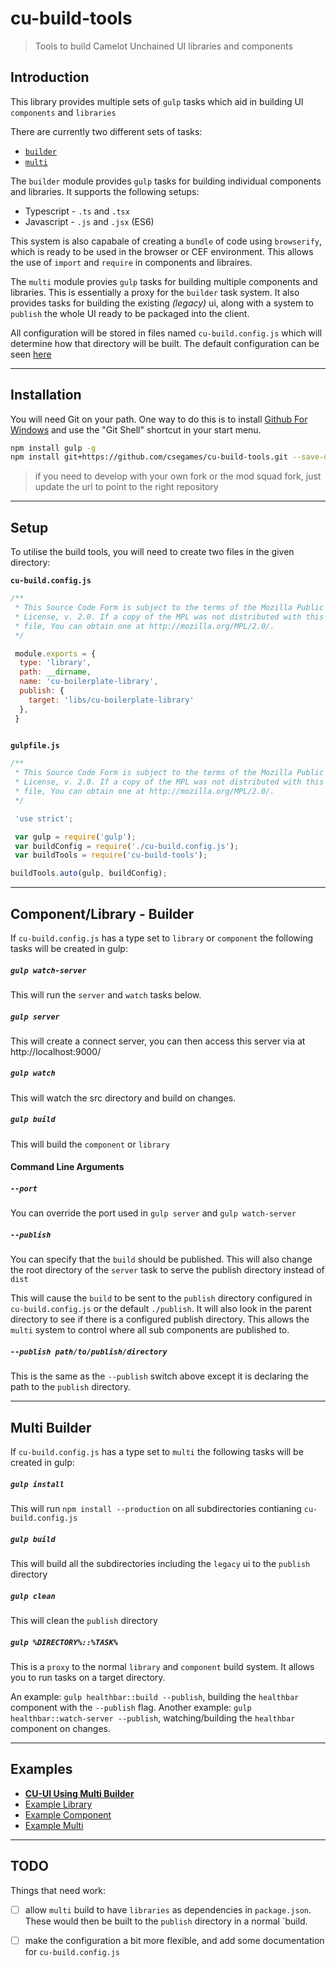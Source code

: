 cu-build-tools
=================

> Tools to build Camelot Unchained UI libraries and components

Introduction
------------

This library provides multiple sets of `gulp` tasks which aid in building UI `components` and `libraries`

There are currently two different sets of tasks:

- [`builder`](https://github.com/csegames/cu-build-tools/blob/master/lib/builder/builder.js)
- [`multi`](https://github.com/csegames/cu-build-tools/blob/master/lib/builder/multi.js)

The `builder` module provides `gulp` tasks for building individual components and libraries. It supports the following setups:

- Typescript - `.ts` and `.tsx`
- Javascript - `.js` and `.jsx` (ES6)

This system is also capabale of creating a `bundle` of code using `browserify`, which is ready to be used in the browser or CEF environment. This allows the use of `import` and `require` in components and libraires.

The `multi` module provies `gulp` tasks for building multiple components and libraries. This is essentially a proxy for the `builder` task system. It also provides tasks for building the existing *(legacy)* ui, along with a system to `publish` the whole UI ready to be packaged into the client.

All configuration will be stored in files named `cu-build.config.js` which will determine how that directory will be built.
The default configuration can be seen [here](https://github.com/saddieeiddas/cu-ui-build-tools/blob/master/lib/util/config.js#L13)

---

Installation
------------

You will need Git on your path. One way to do this is to install [Github For Windows](https://windows.github.com/) and use the "Git Shell" shortcut in your start menu.

```sh
npm install gulp -g
npm install git+https://github.com/csegames/cu-build-tools.git --save-dev
```

> if you need to develop with your own fork or the mod squad fork, just update the url to point to the right repository

---

Setup
-----

To utilise the build tools, you will need to create two files in the given directory:

**`cu-build.config.js`**

```js
/**
 * This Source Code Form is subject to the terms of the Mozilla Public
 * License, v. 2.0. If a copy of the MPL was not distributed with this
 * file, You can obtain one at http://mozilla.org/MPL/2.0/.
 */

 module.exports = {
  type: 'library',
  path: __dirname,
  name: 'cu-boilerplate-library',
  publish: {
    target: 'libs/cu-boilerplate-library'
  },
 }
 
```

**`gulpfile.js`**

```js
/**
 * This Source Code Form is subject to the terms of the Mozilla Public
 * License, v. 2.0. If a copy of the MPL was not distributed with this
 * file, You can obtain one at http://mozilla.org/MPL/2.0/.
 */

 'use strict';

 var gulp = require('gulp');
 var buildConfig = require('./cu-build.config.js');
 var buildTools = require('cu-build-tools');

buildTools.auto(gulp, buildConfig);

```

---

Component/Library - Builder
---------------------------

If `cu-build.config.js` has a type set to `library` or `component` the following tasks will be created in gulp:

##### `gulp watch-server`

This will run the `server` and `watch` tasks below.

##### `gulp server`

This will create a connect server, you can then access this server via at http://localhost:9000/

##### `gulp watch`

This will watch the src directory and build on changes.

##### `gulp build`

This will build the `component` or `library`

#### Command Line Arguments

##### `--port`

You can override the port used in `gulp server` and `gulp watch-server`

##### `--publish`

You can specify that the `build` should be published. This will also change the root directory of the `server` task to serve
the publish directory instead of `dist`

This will cause the `build` to be sent to the `publish` directory configured in `cu-build.config.js` or the default `./publish`. It will also look in the parent directory to see if there is a configured publish directory.
This allows the `multi` system to control where all sub components are published to.

##### `--publish path/to/publish/directory`

This is the same as the `--publish` switch above except it is declaring the path to the `publish` directory.


---

Multi Builder
-------------

If `cu-build.config.js` has a type set to `multi` the following tasks will be created in gulp:

##### `gulp install`

This will run `npm install --production` on all subdirectories contianing `cu-build.config.js`

##### `gulp build`

This will build all the subdirectories including the `legacy` ui to the `publish` directory

##### `gulp clean`

This will clean the `publish` directory

##### `gulp %DIRECTORY%::%TASK%`

This is a `proxy` to the normal `library` and `component` build system. It allows you to run tasks on a target directory.

An example:  `gulp healthbar::build --publish`, building the `healthbar` component with the `--publish` flag.
Another example: `gulp healthbar::watch-server --publish`, watching/building the `healthbar` component on changes.

---

Examples
--------

- **[CU-UI Using Multi Builder](https://github.com/saddieeiddas/cu-ui/tree/ui-2)**
- [Example Library](https://github.com/saddieeiddas/cu-ui-boilerplate-library)
- [Example Component](https://github.com/saddieeiddas/cu-ui-boilerplate-component)
- [Example Multi](https://github.com/saddieeiddas/cu-ui-boilerplate-multi-component)


---

TODO
----

Things that need work:

- [ ] allow `multi` build to have `libraries` as dependencies in `package.json`. These would then be built to the `publish` directory in a normal `build.

- [ ] make the configuration a bit more flexible, and add some documentation for `cu-build.config.js`

